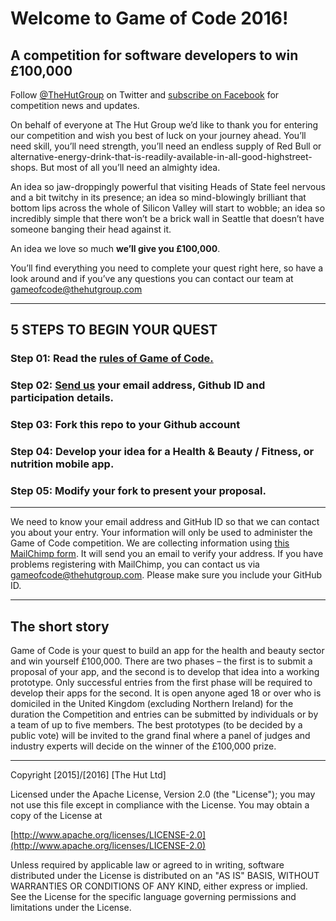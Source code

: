 # Welcome to Game of Code 2016!
## A competition for software developers to win £100,000

Follow [@TheHutGroup](https://twitter.com/TheHutGroup) on Twitter and [subscribe on Facebook](https://www.facebook.com/gameofcode) for competition news and updates.

On behalf of everyone at The Hut Group we’d like to thank you for entering our competition and wish you best of luck on your journey ahead. You’ll need skill, you’ll need strength, you’ll need an endless supply of Red Bull or alternative-energy-drink-that-is-readily-available-in-all-good-highstreet-shops. But most of all you’ll need an almighty idea.

An idea so jaw-droppingly powerful that visiting Heads of State feel nervous and a bit twitchy in its presence; an idea so mind-blowingly brilliant that bottom lips across the whole of Silicon Valley will start to wobble; an idea so incredibly simple that there won’t be a brick wall in Seattle that doesn’t have someone banging their head against it.

An idea we love so much **we’ll give you £100,000**.

You’ll find everything you need to complete your quest right here, so have a look around and if you’ve any questions you can contact our team at [gameofcode@thehutgroup.com](mailto:gameofcode@thehutgroup.com)

---

## 5 STEPS TO BEGIN YOUR QUEST

### Step 01: Read the [rules of Game of Code.](https://github.com/TheHutGroup/game-of-code-2016/wiki)
### Step 02: [Send us](http://eepurl.com/bDujqj) your email address, Github ID and participation details.
### Step 03: Fork this repo to your Github account 
### Step 04: Develop your idea for a Health & Beauty / Fitness, or nutrition mobile app.
### Step 05: Modify your fork to present your proposal.

---

We need to know your email address and GitHub ID so that we can contact you about your entry. Your information will only be used to administer the Game of Code competition. We are collecting information using [this MailChimp form](http://eepurl.com/bDujqj). It will send you an email to verify your address. If you have problems registering with MailChimp, you can contact us via [gameofcode@thehutgroup.com](mailto:gameofcode@thehutgroup.com). Please make sure you include your GitHub ID.

---

## The short story

Game of Code is your quest to build an app for the health and beauty sector and win yourself £100,000. There are two phases – the first is to submit a proposal of your app, and the second is to develop that idea into a working prototype. Only successful entries from the first phase will be required to develop their apps for the second. It is open anyone aged 18 or over who is domiciled in the United Kingdom (excluding Northern Ireland) for the duration the Competition and entries can be submitted by individuals or by a team of up to five members. The best prototypes (to be decided by a public vote) will be invited to the grand final where a panel of judges and industry experts will decide on the winner of the £100,000 prize.

---
Copyright [2015]/[2016] [The Hut Ltd]

Licensed under the Apache License, Version 2.0 (the "License");
you may not use this file except in compliance with the License.
You may obtain a copy of the License at

[http://www.apache.org/licenses/LICENSE-2.0](http://www.apache.org/licenses/LICENSE-2.0)

Unless required by applicable law or agreed to in writing, software
distributed under the License is distributed on an "AS IS" BASIS,
WITHOUT WARRANTIES OR CONDITIONS OF ANY KIND, either express or implied.
See the License for the specific language governing permissions and
limitations under the License.
